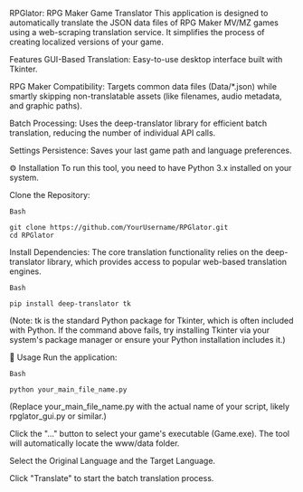 RPGlator: RPG Maker Game Translator
This application is designed to automatically translate the JSON data files of RPG Maker MV/MZ games using a web-scraping translation service. It simplifies the process of creating localized versions of your game.

Features
GUI-Based Translation: Easy-to-use desktop interface built with Tkinter.

RPG Maker Compatibility: Targets common data files (Data/*.json) while smartly skipping non-translatable assets (like filenames, audio metadata, and graphic paths).

Batch Processing: Uses the deep-translator library for efficient batch translation, reducing the number of individual API calls.

Settings Persistence: Saves your last game path and language preferences.

⚙️ Installation
To run this tool, you need to have Python 3.x installed on your system.

Clone the Repository:

```
Bash
```
```
git clone https://github.com/YourUsername/RPGlator.git
cd RPGlator
```
Install Dependencies:
The core translation functionality relies on the deep-translator library, which provides access to popular web-based translation engines.
```
Bash
```
```
pip install deep-translator tk
```

(Note: tk is the standard Python package for Tkinter, which is often included with Python. If the command above fails, try installing Tkinter via your system's package manager or ensure your Python installation includes it.)

🚀 Usage
Run the application:
```
Bash
```
```
python your_main_file_name.py
```
(Replace your_main_file_name.py with the actual name of your script, likely rpglator_gui.py or similar.)

Click the "..." button to select your game's executable (Game.exe). The tool will automatically locate the www/data folder.

Select the Original Language and the Target Language.

Click "Translate" to start the batch translation process.
